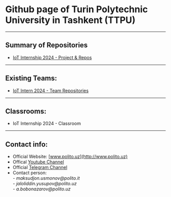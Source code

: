 # Github page of Turin Polytechnic University in Tashkent (TTPU)

---------------------------------------------------------------------------------------
## Summary of Repositories

- [IoT Internship 2024 - Project & Repos]()

---------------------------------------------------------------------------------------
## Existing Teams:

- [IoT Intern 2024 - Team Repositories](https://github.com/orgs/ttpu/teams/iot-intern-2024/repositories)
---------------------------------------------------------------------------------------
## Classrooms:

- IoT Internship 2024 - Classroom

---------------------------------------------------------------------------------------
## Contact info:
- Official Website: [www.polito.uz](http://www.polito.uz)
- Offical [Youtube Channel](https://www.youtube.com/@TurinPolytechnicUniversity)
- Official [Telegram Channel](https://t.me/polito_uz)
- Contact person:\
              - _maksudjon.usmonov@polito.it_\
              - _jaloliddin.yusupov@polito.uz_\
              - _a.bobonazarov@polito.uz_

